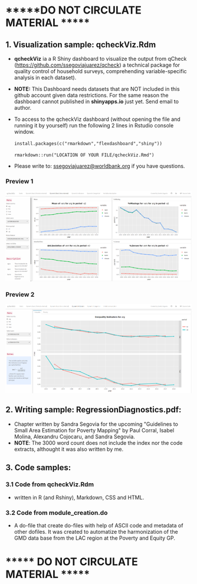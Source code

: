 # *****DO NOT CIRCULATE MATERIAL *****

## 1. Visualization sample: qcheckViz.Rdm   
   - **qcheckViz** ia a R Shiny dashboard to visualize the output from qCheck (https://github.com/ssegoviajuarez/qcheck) a technical package for quality control of household surveys, comprehending variable-specific analysis in each dataset).   
   - **NOTE:** This Dashboard needs datasets that are NOT included in this github account given data restrictions. For the same reason the dashboard cannot published in **shinyapps.io** just yet. Send email to author.
   
   - To access to the qcheckViz dashboard (without opening the file and running it by yourself) run the following 2 lines in Rstudio console window.
        
	 `install.packages(c("rmarkdown","flexdashboard","shiny"))`
	
	 `rmarkdown::run("LOCATION OF YOUR FILE/qcheckViz.Rmd")`
   
   - Please write to: ssegoviajuarez@worldbank.org if you have questions.

### Preview 1
![Basic Analysis](https://github.com/ssegoviajuarez/samplecode/blob/main/images/basic.PNG?raw=true)

### Preview 2
![Indicators](https://github.com/ssegoviajuarez/samplecode/blob/main/images/indi.PNG)   




   

## 2. Writing sample: RegressionDiagnostics.pdf: 
  - Chapter written by Sandra Segovia for the upcoming "Guidelines to Small Area Estimation for Poverty Mapping" 
    by Paul Corral, Isabel Molina, Alexandru Cojocaru, and Sandra Segovia.
   - **NOTE**: The 3000 word count does not include the index nor the code extracts, althought it was also written by me.

## 3. Code samples:
   ### 3.1 Code from qcheckViz.Rdm
   - written in R (and Rshiny), Markdown, CSS and HTML.
   ### 3.2 Code from module_creation.do
   - A do-file that create do-files with help of ASCII code and metadata of other dofiles. 
     It was created  to automatize the harmonization of the GMD data base
     from the LAC region at the Poverty and Equity GP.

# ***** DO NOT CIRCULATE MATERIAL *****
